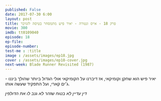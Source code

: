 ```yaml
---
published: False
date: 2017-07-30 6:00
layout: post
title: פרק 18 - אייס ונטורה - יאיר פיש מתמסחר בטיסה לזנזיבר
movie: 300
imdb: tt0109040
episode: 18
ep-file: 
episode-number: 
test-me : :title
image : /assets/images/ep18.jpg
cover : /assets/images/ep18-cover.jpg
next-week: Blade Runner Revisited (1987)
---
```

יאיר פיש הוא שחקן וקומיקאי, אז דיברנו על הקומיקאי אולי הגדול ביותר שהולך ביננו - ג'ים קארי, ועל התפקיד שעשה אותו.

*דין עדיין לא בטוח שזהר לא גנב לו את הדולפין*